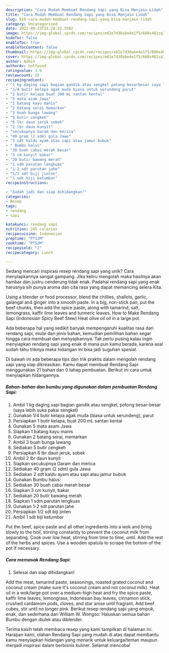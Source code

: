 ```yaml
---
description: "Cara Mudah Membuat Rendang Sapi yang Bisa Manjain Lidah"
title: "Cara Mudah Membuat Rendang Sapi yang Bisa Manjain Lidah"
slug: 910-cara-mudah-membuat-rendang-sapi-yang-bisa-manjain-lidah
category: Uncategorized
date: 2022-09-23T15:28:52.550Z
image: https://img-global.cpcdn.com/recipes/e02e7d38abe4e1f5/680x482cq70/rendang-sapi-foto-resep-utama.jpg
hideToc: false
enableToc: true
enableTocContent: false
thumbnail: https://img-global.cpcdn.com/recipes/e02e7d38abe4e1f5/680x482cq70/rendang-sapi-foto-resep-utama.jpg
cover: https://img-global.cpcdn.com/recipes/e02e7d38abe4e1f5/680x482cq70/rendang-sapi-foto-resep-utama.jpg
author: Admin
authorAv: notfound
ratingvalue: 3.6
reviewcount: 25
recipeingredient:
- "1 kg daging sapi bagian gandik atau sengkel potong besarbesar saya lebih suka pakai sengkel"
- "1/4 butir kelapa agak muda biasa untuk serundeng parut"
- "1 butir kelapa buat 200 mL santan kental"
- "5 mata asam Jawa"
- "1 batang kayu manis"
- "2 batang serai memarkan"
- "3 buah bunga lawang"
- "5 butir cengkeh"
- "6 lbr daun jeruk sobek"
- "2 lbr daun kunyit"
- "secukupnya Garam dan merica"
- "40 gram (2 sdm) gula Jawa"
- "2 sdt kaldu ayam atau sapi atau jamur bubuk"
- " Bumbu halus"
- "30 buah cabai merah besar"
- "3 cm kunyit bakar"
- "20 butir bawang merah"
- "1 sdm parutan lengkuas"
- "1-2 sdt parutan jahe"
- "1/2 sdt biji jinten"
- "1 sdt biji ketumbar"
recipeinstructions:

- "Sudah jadi dan siap dihidangkan!"
categories:
- Resep
tags:
- rendang
- sapi

katakunci: rendang sapi 
nutrition: 245 calories
recipecuisine: Indonesian
preptime: "PT12M"
cooktime: "PT52M"
recipeyield: "2"
recipecategory: Lunch

---
```





Sedang mencari inspirasi resep rendang sapi yang unik? Cara menyiapkannya sangat gampang. Jika keliru mengolah maka hasilnya akan hambar dan justru cenderung tidak enak. Padahal rendang sapi yang enak harusnya sih punya aroma dan cita rasa yang dapat memancing selera Kita.





Using a blender or food processor, blend the chillies, shallots, garlic, galangal and ginger into a smooth paste. In a big, non-stick pan, put the beef chunks, then add the spice paste, along with tamarind, salt, lemongrass, kaffir lime leaves and turmeric leaves. How to Make Rendang Sapi (Indonesian Spicy Beef Stew) Heat olive oil oil in a large pot.

Ada beberapa hal yang sedikit banyak mempengaruhi kualitas rasa dari rendang sapi, mulai dari jenis bahan, kemudian pemilihan bahan segar hingga cara membuat dan menyajikannya. Tak perlu pusing kalau ingin menyiapkan rendang sapi yang enak di mana pun kamu berada, karena asal sudah tahu triknya maka hidangan ini bisa jadi suguhan spesial.






Di bawah ini ada beberapa tips dan trik praktis dalam mengolah rendang sapi yang siap dikreasikan. Kamu dapat membuat Rendang Sapi menggunakan 21 bahan dan 0 tahap pembuatan. Berikut ini cara untuk menyiapkan hidangannya.

<!--inarticleads1-->

##### Bahan-bahan dan bumbu yang digunakan dalam pembuatan Rendang Sapi:

1. Ambil 1 kg daging sapi bagian gandik atau sengkel, potong besar-besar (saya lebih suka pakai sengkel)
1. Gunakan 1/4 butir kelapa agak muda (biasa untuk serundeng), parut
1. Persiapkan 1 butir kelapa, buat 200 mL santan kental
1. Gunakan 5 mata asam Jawa
1. Siapkan 1 batang kayu manis
1. Gunakan 2 batang serai, memarkan
1. Ambil 3 buah bunga lawang
1. Sediakan 5 butir cengkeh
1. Persiapkan 6 lbr daun jeruk, sobek
1. Ambil 2 lbr daun kunyit
1. Siapkan secukupnya Garam dan merica
1. Sediakan 40 gram (2 sdm) gula Jawa
1. Sediakan 2 sdt kaldu ayam atau sapi atau jamur bubuk
1. Gunakan  Bumbu halus:
1. Sediakan 30 buah cabai merah besar
1. Siapkan 3 cm kunyit, bakar
1. Sediakan 20 butir bawang merah
1. Siapkan 1 sdm parutan lengkuas
1. Gunakan 1-2 sdt parutan jahe
1. Persiapkan 1/2 sdt biji jinten
1. Ambil 1 sdt biji ketumbar


Put the beef, spice paste and all other ingredients into a wok and bring slowly to the boil, stirring constantly to prevent the coconut milk from separating. Cook over low heat, stirring from time to time, until. Add the rest of the herbs and spices. Use a wooden spatula to scrape the bottom of the pot if necessary. 

<!--inarticleads2-->

##### Cara memasak Rendang Sapi:


1. Selesai dan siap dihidangkan!

Add the meat, tamarind paste, seasonings, roasted grated coconut and coconut cream (make sure it&#39;s coconut cream and not coconut milk). Heat oil in a wok/large pot over a medium-high heat and fry the spice paste, kaffir lime leaves, lemongrass, Indonesian bay leaves, cinnamon stick, crushed cardamom pods, cloves, and star anise until fragrant. Add beef cubes, stir until no longer pink. Berikut resep rendang sapi yang empuk, enak, dan sederhana dari William W. Wongso: Haluskan semua bahan Bumbu dengan diulek atau diblender. 

Terima kasih telah membaca resep yang kami tampilkan di halaman ini. Harapan kami, olahan Rendang Sapi yang mudah di atas dapat membantu kamu menyiapkan hidangan yang menarik untuk keluarga/teman maupun menjadi inspirasi dalam berbisnis kuliner. Selamat mencoba!

